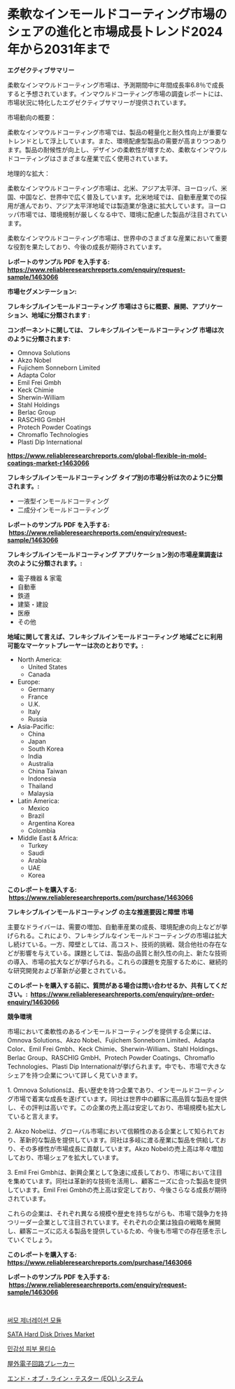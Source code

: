 <p><h1>柔軟なインモールドコーティング市場のシェアの進化と市場成長トレンド2024年から2031年まで</h1></p><p><strong>エグゼクティブサマリー</strong></p>
<p><p>柔軟なインマウルドコーティング市場は、予測期間中に年間成長率6.8％で成長すると予想されています。インマウルドコーティング市場の調査レポートには、市場状況に特化したエグゼクティブサマリーが提供されています。</p><p>市場動向の概要：</p><p>柔軟なインマウルドコーティング市場では、製品の軽量化と耐久性向上が重要なトレンドとして浮上しています。また、環境配慮型製品の需要が高まりつつあります。製品の耐候性が向上し、デザインの柔軟性が増すため、柔軟なインマウルドコーティングはさまざまな産業で広く使用されています。</p><p>地理的な拡大：</p><p>柔軟なインマウルドコーティング市場は、北米、アジア太平洋、ヨーロッパ、米国、中国など、世界中で広く普及しています。北米地域では、自動車産業での採用が進んでおり、アジア太平洋地域では製造業が急速に拡大しています。ヨーロッパ市場では、環境規制が厳しくなる中で、環境に配慮した製品が注目されています。</p><p>柔軟なインマウルドコーティング市場は、世界中のさまざまな産業において重要な役割を果たしており、今後の成長が期待されています。</p></p>
<p><strong>レポートのサンプル PDF を入手する: <a href="https://www.reliableresearchreports.com/enquiry/request-sample/1463066">https://www.reliableresearchreports.com/enquiry/request-sample/1463066</a></strong></p>
<p><strong>市場セグメンテーション:</strong></p>
<p><strong> フレキシブルインモールドコーティング 市場はさらに概要、展開、アプリケーション、地域に分類されます :</strong></p>
<p><strong>コンポーネントに関しては、 フレキシブルインモールドコーティング 市場は次のように分類されます: &nbsp;</strong></p>
<p><ul><li>Omnova Solutions</li><li>Akzo Nobel</li><li>Fujichem Sonneborn Limited</li><li>Adapta Color</li><li>Emil Frei Gmbh</li><li>Keck Chimie</li><li>Sherwin-William</li><li>Stahl Holdings</li><li>Berlac Group</li><li>RASCHIG GmbH</li><li>Protech Powder Coatings</li><li>Chromaflo Technologies</li><li>Plasti Dip International</li></ul></p>
<p><strong><a href="https://www.reliableresearchreports.com/global-flexible-in-mold-coatings-market-r1463066">https://www.reliableresearchreports.com/global-flexible-in-mold-coatings-market-r1463066</a></strong></p>
<p><strong> フレキシブルインモールドコーティング タイプ別の市場分析は次のように分類されます。:</strong></p>
<p><ul><li>一液型インモールドコーティング</li><li>二成分インモールドコーティング</li></ul></p>
<p><strong>レポートのサンプル PDF を入手する: &nbsp;<a href="https://www.reliableresearchreports.com/enquiry/request-sample/1463066">https://www.reliableresearchreports.com/enquiry/request-sample/1463066</a></strong></p>
<p><strong> フレキシブルインモールドコーティング アプリケーション別の市場産業調査は次のように分類されます。:</strong></p>
<p><ul><li>電子機器 & 家電</li><li>自動車</li><li>鉄道</li><li>建築・建設</li><li>医療</li><li>その他</li></ul></p>
<p><strong>地域に関して言えば、フレキシブルインモールドコーティング 地域ごとに利用可能なマーケットプレーヤーは次のとおりです。:</strong></p>
<p><ul>
    <li>
        North America:
        <ul>
            <li>United States</li>
            <li>Canada</li>
        </ul>
    </li>
    <li>
        Europe:
        <ul>
            <li>Germany</li>
            <li>France</li>
            <li>U.K.</li>
            <li>Italy</li>
            <li>Russia</li>
        </ul>
    </li>
    <li>
        Asia-Pacific:
        <ul>
            <li>China</li>
            <li>Japan</li>
            <li>South Korea</li>
            <li>India</li>
            <li>Australia</li>
            <li>China Taiwan</li>
            <li>Indonesia</li>
            <li>Thailand</li>
            <li>Malaysia</li>
        </ul>
    </li>
    <li>
        Latin America:
        <ul>
            <li>Mexico</li>
            <li>Brazil</li>
            <li>Argentina Korea</li>
            <li>Colombia</li>
        </ul>
    </li>
    <li>
        Middle East & Africa:
        <ul>
            <li>Turkey</li>
            <li>Saudi</li>
            <li>Arabia</li>
            <li>UAE</li>
            <li>Korea</li>
        </ul>
    </li>
    </ul></p>
<p><strong>このレポートを購入する: &nbsp;<a href="https://www.reliableresearchreports.com/purchase/1463066">https://www.reliableresearchreports.com/purchase/1463066</a></strong></p>
<p><strong>フレキシブルインモールドコーティング の主な推進要因と障壁 市場</strong></p>
<p><p>主要なドライバーは、需要の増加、自動車産業の成長、環境配慮の向上などが挙げられる。これにより、フレキシブルなインモールドコーティングの市場は拡大し続けている。一方、障壁としては、高コスト、技術的挑戦、競合他社の存在などが影響を与えている。課題としては、製品の品質と耐久性の向上、新たな技術の導入、市場の拡大などが挙げられる。これらの課題を克服するために、継続的な研究開発および革新が必要とされている。</p></p>
<p><strong>このレポートを購入する前に、質問がある場合は問い合わせるか、共有してください。:&nbsp; <a href="https://www.reliableresearchreports.com/enquiry/pre-order-enquiry/1463066">https://www.reliableresearchreports.com/enquiry/pre-order-enquiry/1463066</a></strong></p>
<p><strong>競争環境</strong></p>
<p><p>市場において柔軟性のあるインモールドコーティングを提供する企業には、Omnova Solutions、Akzo Nobel、Fujichem Sonneborn Limited、Adapta Color、Emil Frei Gmbh、Keck Chimie、Sherwin-William、Stahl Holdings、Berlac Group、RASCHIG GmbH、Protech Powder Coatings、Chromaflo Technologies、Plasti Dip Internationalが挙げられます。中でも、市場で大きなシェアを持つ企業について詳しく見ていきます。</p><p>1. Omnova Solutionsは、長い歴史を持つ企業であり、インモールドコーティング市場で着実な成長を遂げています。同社は世界中の顧客に高品質な製品を提供し、その評判は高いです。この企業の売上高は安定しており、市場規模も拡大していると言えます。</p><p>2. Akzo Nobelは、グローバル市場において信頼性のある企業として知られており、革新的な製品を提供しています。同社は多岐に渡る産業に製品を供給しており、その多様性が市場成長に貢献しています。Akzo Nobelの売上高は年々増加しており、市場シェアを拡大しています。</p><p>3. Emil Frei Gmbhは、新興企業として急速に成長しており、市場において注目を集めています。同社は革新的な技術を活用し、顧客ニーズに合った製品を提供しています。Emil Frei Gmbhの売上高は安定しており、今後さらなる成長が期待されています。</p><p>これらの企業は、それぞれ異なる規模や歴史を持ちながらも、市場で競争力を持つリーダー企業として注目されています。それぞれの企業は独自の戦略を展開し、顧客ニーズに応える製品を提供しているため、今後も市場での存在感を示していくでしょう。</p></p>
<p><strong>このレポートを購入する: &nbsp; <a href="https://www.reliableresearchreports.com/purchase/1463066">https://www.reliableresearchreports.com/purchase/1463066</a></strong></p>
<p><strong>レポートのサンプル PDF を入手する: &nbsp;<a href="https://www.reliableresearchreports.com/enquiry/request-sample/1463066">https://www.reliableresearchreports.com/enquiry/request-sample/1463066</a></strong><strong></strong></p>
<p>&nbsp;</p>
<p><p><a href="https://github.com/AnthonyWratten/Market-Research-Report-List-1/blob/main/324705192735.md">써모 제너레이션 모듈</a></p><p><a href="https://issuu.com/reportprime-2/docs/sata-hard-disk-drives-market-size-2030.pptx">SATA Hard Disk Drives Market</a></p><p><a href="https://medium.com/@jerrodhilll68/%EB%AF%BC%EA%B0%90%ED%95%9C-%ED%94%BC%EB%B6%80-%EB%8B%A6%EC%95%84%EB%82%B4%EA%B8%B0-%EC%8B%9C%EC%9E%A5-%ED%86%B5%EC%B0%B0-%EC%8B%9C%EC%9E%A5-%EB%8F%99%ED%96%A5-%EC%84%B1%EC%9E%A5-2024%EB%85%84%EB%B6%80%ED%84%B0-2031%EB%85%84%EA%B9%8C%EC%A7%80-%EC%98%88%EC%B8%A1%EB%90%9C-%EA%B2%83-371014e8fe95">민감성 피부 물티슈</a></p><p><a href="https://medium.com/@rodhoppe07/%E5%B1%8B%E5%A4%96%E7%94%A8%E9%9B%BB%E5%AD%90%E5%9B%9E%E8%B7%AF%E3%83%96%E3%83%AC%E3%83%BC%E3%82%AB%E3%83%BC%E5%B8%82%E5%A0%B4%E5%B1%95%E6%9C%9B-%E6%A5%AD%E7%95%8C%E6%A6%82%E8%A6%81%E3%81%A8%E4%BA%88%E6%B8%AC-2024%E5%B9%B4%E3%81%8B%E3%82%892031%E5%B9%B4%E3%81%BE%E3%81%A7-1e9865d1233f">屋外電子回路ブレーカー</a></p><p><a href="https://medium.com/@abdielkilback/%E3%83%A9%E3%82%A4%E3%83%B3%E6%9C%AB%E3%81%AE%E3%83%86%E3%82%B9%E3%82%BF%E3%83%BC-eol-%E3%82%B7%E3%82%B9%E3%83%86%E3%83%A0%E3%81%AE%E5%B8%82%E5%A0%B4%E8%AA%BF%E6%9F%BB%E3%83%AC%E3%83%9D%E3%83%BC%E3%83%88-%E3%81%9D%E3%81%AE%E6%AD%B4%E5%8F%B2%E3%81%A8%E4%BA%88%E6%B8%AC2024%E5%B9%B4%E3%81%8B%E3%82%892031%E5%B9%B4%E3%81%BE%E3%81%A7-195b8b132bdb">エンド・オブ・ライン・テスター (EOL) システム</a></p></p>